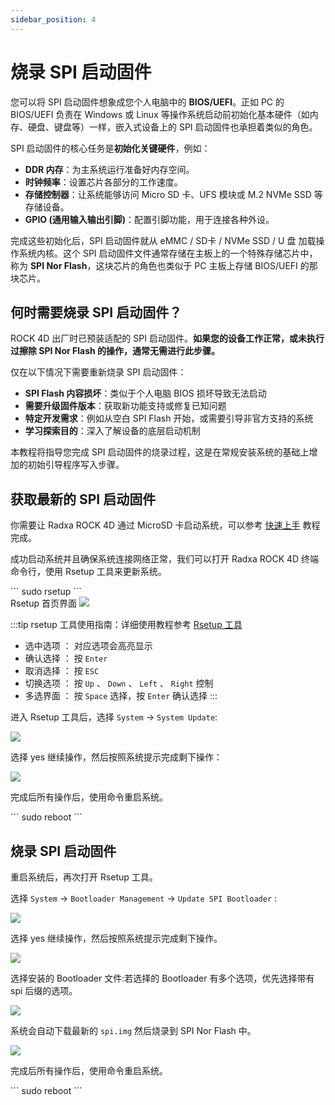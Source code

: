 ```yaml
---
sidebar_position: 4
---
```


# 烧录 SPI 启动固件

您可以将 SPI 启动固件想象成您个人电脑中的 **BIOS/UEFI**。正如 PC 的 BIOS/UEFI 负责在 Windows 或 Linux 等操作系统启动前初始化基本硬件（如内存、硬盘、键盘等）一样，嵌入式设备上的 SPI 启动固件也承担着类似的角色。

SPI 启动固件的核心任务是**初始化关键硬件**，例如：

- **DDR 内存**：为主系统运行准备好内存空间。
- **时钟频率**：设置芯片各部分的工作速度。
- **存储控制器**：让系统能够访问 Micro SD 卡、UFS 模块或 M.2 NVMe SSD 等存储设备。
- **GPIO (通用输入输出引脚)**：配置引脚功能，用于连接各种外设。

完成这些初始化后，SPI 启动固件就从 eMMC / SD卡 / NVMe SSD / U 盘 加载操作系统内核。这个 SPI 启动固件文件通常存储在主板上的一个特殊存储芯片中，称为 **SPI Nor Flash**，这块芯片的角色也类似于 PC 主板上存储 BIOS/UEFI 的那块芯片。

## 何时需要烧录 SPI 启动固件？

ROCK 4D 出厂时已预装适配的 SPI 启动固件。**如果您的设备工作正常，或未执行过擦除 SPI Nor Flash 的操作，通常无需进行此步骤。**

仅在以下情况下需要重新烧录 SPI 启动固件：

- **SPI Flash 内容损坏**：类似于个人电脑 BIOS 损坏导致无法启动
- **需要升级固件版本**：获取新功能支持或修复已知问题
- **特定开发需求**：例如从空白 SPI Flash 开始，或需要引导非官方支持的系统
- **学习探索目的**：深入了解设备的底层启动机制

本教程将指导您完成 SPI 启动固件的烧录过程，这是在常规安装系统的基础上增加的初始引导程序写入步骤。

## 获取最新的 SPI 启动固件

你需要让 Radxa ROCK 4D 通过 MicroSD 卡启动系统，可以参考 [快速上手](../quickly_start) 教程完成。

成功启动系统并且确保系统连接网络正常，我们可以打开 Radxa ROCK 4D 终端命令行，使用 Rsetup 工具来更新系统。

<NewCodeBlock tip="radxa@radxa-4d$" type="host">
```
sudo rsetup
```
</NewCodeBlock>

<div style={{textAlign: 'center'}}>
Rsetup 首页界面
<img src="/img/rock4/4d/rsetup-spi-01.webp" style={{width: '100%', maxWidth: '1200px'}} />
</div>

:::tip
rsetup 工具使用指南：详细使用教程参考 [Rsetup 工具](../../system-config/rsetup)

- 选中选项 ： 对应选项会高亮显示
- 确认选择 ： 按 `Enter`
- 取消选择 ： 按 `ESC`
- 切换选项 ： 按 `Up` 、 `Down` 、 `Left` 、 `Right` 控制
- 多选界面 ： 按 `Space` 选择，按 `Enter` 确认选择
  :::

进入 Rsetup 工具后，选择 `System` → `System Update`:

<div style={{textAlign: 'center'}}>
<img src="/img/rock4/4d/rsetup-spi-02.webp" style={{width: '100%', maxWidth: '1200px'}} />
</div>

选择 yes 继续操作，然后按照系统提示完成剩下操作：

<div style={{textAlign: 'center'}}>
<img src="/img/rock4/4d/rsetup-spi-03.webp" style={{width: '100%', maxWidth: '1200px'}} />
</div>

完成后所有操作后，使用命令重启系统。

<NewCodeBlock tip="radxa@radxa-4d$" type="host">
```
sudo reboot
```
</NewCodeBlock>

## 烧录 SPI 启动固件

重启系统后，再次打开 Rsetup 工具。

选择 `System` → `Bootloader Management` → `Update SPI Bootloader` :

<div style={{textAlign: 'center'}}>
<img src="/img/rock4/4d/rsetup-spi-04.webp" style={{width: '100%', maxWidth: '1200px'}} />
</div>

选择 yes 继续操作，然后按照系统提示完成剩下操作。

<div style={{textAlign: 'center'}}>
<img src="/img/rock4/4d/rsetup-spi-05.webp" style={{width: '100%', maxWidth: '1200px'}} />
</div>

选择安装的 Bootloader 文件:若选择的 Bootloader 有多个选项，优先选择带有 spi 后缀的选项。

<div style={{textAlign: 'center'}}>
<img src="/img/rock4/4d/rsetup-spi-06.webp" style={{width: '100%', maxWidth: '1200px'}} />
</div>

系统会自动下载最新的 `spi.img` 然后烧录到 SPI Nor Flash 中。

<div style={{textAlign: 'center'}}>
<img src="/img/rock4/4d/rsetup-spi-07.webp" style={{width: '100%', maxWidth: '1200px'}} />
</div>

完成后所有操作后，使用命令重启系统。

<NewCodeBlock tip="radxa@radxa-4d$" type="host">
```
sudo reboot
```
</NewCodeBlock>
